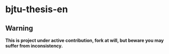 # bjtu-thesis-en

## Warning
**This is project under active contribution, fork at will, but beware you may suffer from inconsistency.**
